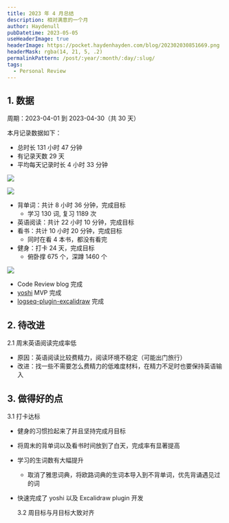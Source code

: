 ```yaml
---
title: 2023 年 4 月总结
description: 相对满意的一个月
author: Haydenull
pubDatetime: 2023-05-05
useHeaderImage: true
headerImage: https://pocket.haydenhayden.com/blog/202302030851669.png
headerMask: rgba(14, 21, 5, .2)
permalinkPattern: /post/:year/:month/:day/:slug/
tags:
  - Personal Review
---
```


## 1. 数据

周期：2023-04-01 到 2023-04-30（共 30 天）

本月记录数据如下：

- 总时长 131 小时 47 分钟
- 有记录天数 29 天
- 平均每天记录时长 4 小时 33 分钟

<!-- <img src="https://pocket.haydenhayden.com/blog/202305051911712.png" width="300" /> -->

![](https://pocket.haydenhayden.com/blog/202305051911712.png)

![](https://pocket.haydenhayden.com/blog/202305051918665.png)

- 背单词：共计 8 小时 36 分钟，完成目标
  - 学习 130 词, 复习 1189 次
- 英语阅读：共计 22 小时 10 分钟，完成目标
- 看书：共计 10 小时 20 分钟，完成目标
  - 同时在看 4 本书，都没有看完
- 健身：打卡 24 天，完成目标
  - 俯卧撑 675 个，深蹲 1460 个

<!-- <img src="https://pocket.haydenhayden.com/blog/202305051934672.png" width="300" /> -->

![](https://pocket.haydenhayden.com/blog/202305051934672.png)

- Code Review blog 完成
- [yoshi](https://github.com/haydenull/yoshi) MVP 完成
- [logseq-plugin-excalidraw](https://github.com/haydenull/logseq-plugin-excalidraw) 完成

## 2. 待改进

2.1 周末英语阅读完成率低

- 原因：英语阅读比较费精力，阅读环境不稳定（可能出门旅行）
- 改进：找一些不需要怎么费精力的低难度材料，在精力不足时也要保持英语输入

## 3. 做得好的点

3.1 打卡达标

- 健身的习惯捡起来了并且坚持完成月目标
- 将周末的背单词以及看书时间放到了白天，完成率有显著提高
- 学习的生词数有大幅提升
  - 取消了雅思词典，将欧路词典的生词本导入到不背单词，优先背诵遇见过的词
- 快速完成了 yoshi 以及 Excalidraw plugin 开发

  3.2 周目标与月目标大致对齐
